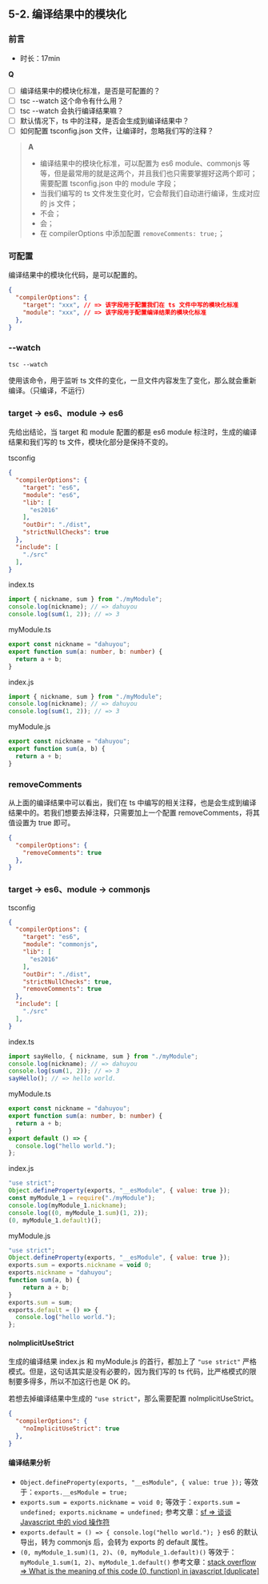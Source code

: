 ## 5-2. 编译结果中的模块化

### 前言

- 时长：17min

**Q**

- [ ] 编译结果中的模块化标准，是否是可配置的？
- [ ] tsc --watch 这个命令有什么用？
- [ ] tsc --watch 会执行编译结果嘛？
- [ ] 默认情况下，ts 中的注释，是否会生成到编译结果中？
- [ ] 如何配置 tsconfig.json 文件，让编译时，忽略我们写的注释？

> **A**
>
> - 编译结果中的模块化标准，可以配置为 es6 module、commonjs 等等，但是最常用的就是这两个，并且我们也只需要掌握好这两个即可；
>   需要配置 tsconfig.json 中的 module 字段；
> - 当我们编写的 ts 文件发生变化时，它会帮我们自动进行编译，生成对应的 js 文件；
> - 不会；
> - 会；
> - 在 compilerOptions 中添加配置 `removeComments: true;`；
> 

### 可配置

编译结果中的模块化代码，是可以配置的。

```json
{
  "compilerOptions": {
    "target": "xxx", // => 该字段用于配置我们在 ts 文件中写的模块化标准
    "module": "xxx", // => 该字段用于配置编译结果的模块化标准
  },
}
```

### --watch

`tsc --watch`

使用该命令，用于监听 ts 文件的变化，一旦文件内容发生了变化，那么就会重新编译。（只编译，不运行）

### target -> es6、module -> es6

先给出结论，当 target 和 module 配置的都是 es6 module 标注时，生成的编译结果和我们写的 ts 文件，模块化部分是保持不变的。

tsconfig

```json
{
  "compilerOptions": {
    "target": "es6",
    "module": "es6",
    "lib": [
      "es2016"
    ],
    "outDir": "./dist",
    "strictNullChecks": true
  },
  "include": [
    "./src"
  ],
}
```

index.ts

```ts
import { nickname, sum } from "./myModule";
console.log(nickname); // => dahuyou
console.log(sum(1, 2)); // => 3
```

myModule.ts

```ts
export const nickname = "dahuyou";
export function sum(a: number, b: number) {
  return a + b;
}
```

index.js

```js
import { nickname, sum } from "./myModule";
console.log(nickname); // => dahuyou
console.log(sum(1, 2)); // => 3
```

myModule.js

```js
export const nickname = "dahuyou";
export function sum(a, b) {
  return a + b;
}
```

### removeComments

从上面的编译结果中可以看出，我们在 ts 中编写的相关注释，也是会生成到编译结果中的。若我们想要去掉注释，只需要加上一个配置 removeComments，将其值设置为 true 即可。

```json
{
  "compilerOptions": {
    "removeComments": true
  },
}
```

### target -> es6、module -> commonjs

tsconfig

```json
{
  "compilerOptions": {
    "target": "es6",
    "module": "commonjs",
    "lib": [
      "es2016"
    ],
    "outDir": "./dist",
    "strictNullChecks": true,
    "removeComments": true
  },
  "include": [
    "./src"
  ],
}
```

index.ts

```ts
import sayHello, { nickname, sum } from "./myModule";
console.log(nickname); // => dahuyou
console.log(sum(1, 2)); // => 3
sayHello(); // => hello world.
```

myModule.ts

```ts
export const nickname = "dahuyou";
export function sum(a: number, b: number) {
  return a + b;
}
export default () => {
  console.log("hello world.");
};
```

index.js

```js
"use strict";
Object.defineProperty(exports, "__esModule", { value: true });
const myModule_1 = require("./myModule");
console.log(myModule_1.nickname);
console.log((0, myModule_1.sum)(1, 2));
(0, myModule_1.default)();
```

myModule.js

```js
"use strict";
Object.defineProperty(exports, "__esModule", { value: true });
exports.sum = exports.nickname = void 0;
exports.nickname = "dahuyou";
function sum(a, b) {
    return a + b;
}
exports.sum = sum;
exports.default = () => {
  console.log("hello world.");
};
```

#### noImplicitUseStrict

生成的编译结果 index.js 和 myModule.js 的首行，都加上了 `"use strict"` 严格模式。但是，这句话其实是没有必要的，因为我们写的 ts 代码，比严格模式的限制要多得多，所以不加这行也是 OK 的。

若想去掉编译结果中生成的 `"use strict"`，那么需要配置 noImplicitUseStrict。

```json
{
  "compilerOptions": {
    "noImplicitUseStrict": true
  },
}
```


#### 编译结果分析

- `Object.defineProperty(exports, "__esModule", { value: true });`
  等效于：`exports.__esModule = true;`
- `exports.sum = exports.nickname = void 0;`
  等效于：`exports.sum = undefined; exports.nickname = undefined;`
  参考文章：[sf => 谈谈 Javascript 中的 viod 操作符](https://segmentfault.com/a/1190000000474941)
- `exports.default = () => { console.log("hello world."); }`
  es6 的默认导出，转为 commonjs 后，会转为 exports 的 default 属性。
- `(0, myModule_1.sum)(1, 2)`、`(0, myModule_1.default)()`
  等效于：`myModule_1.sum(1, 2)`、`myModule_1.default()`
  参考文章：[stack overflow => What is the meaning of this code (0, function) in javascript [duplicate]](https://stackoverflow.com/questions/40967162/what-is-the-meaning-of-this-code-0-function-in-javascript)

